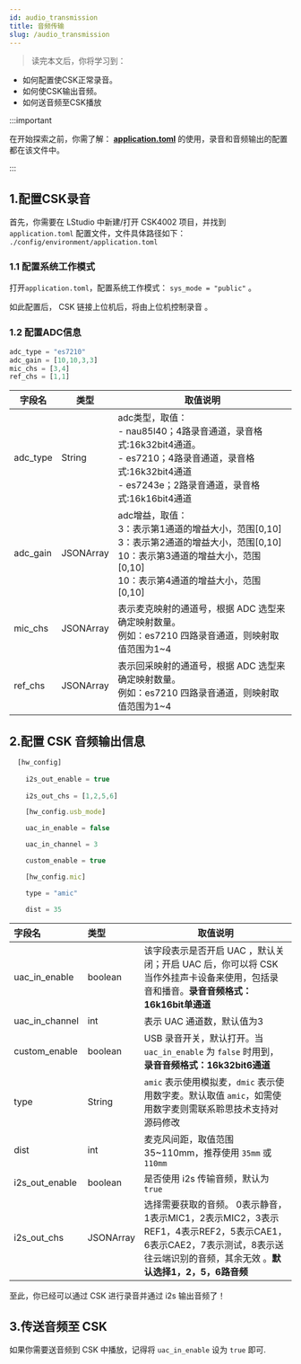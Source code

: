 ```yaml
---
id: audio_transmission
title: 音频传输
slug: /audio_transmission
---
```


> 读完本文后，你将学习到：
- 如何配置使CSK正常录音。
- 如何使CSK输出音频。
- 如何送音频至CSK播放



:::important

在开始探索之前，你需了解： [**application.toml**](http://open.listenai.com/application_config) 的使用，录音和音频输出的配置都在该文件中。

:::



## 1.配置CSK录音

首先，你需要在 LStudio 中新建/打开 CSK4002 项目，并找到 `application.toml` 配置文件，文件具体路径如下：
`./config/environment/application.toml`



### 1.1 配置系统工作模式

打开`application.toml`，配置系统工作模式： `sys_mode = "public"` 。

如此配置后， CSK 链接上位机后，将由上位机控制录音 。



### 1.2 配置ADC信息

```js
adc_type = "es7210"
adc_gain = [10,10,3,3]
mic_chs = [3,4]
ref_chs = [1,1]
```


| 字段名   | 类型           | 取值说明                                                     |
| -------- | -------------- | ------------------------------------------------------------ |
| adc_type | String         | adc类型，取值：<br />- nau85l40；4路录音通道，录音格式:16k32bit4通道。<br />- es7210；4路录音通道，录音格式:16k32bit4通道<br />- es7243e；2路录音通道，录音格式:16k16bit4通道 |
| adc_gain | JSONArray | adc增益，取值：<br />3：表示第1通道的增益大小，范围[0,10]<br />3：表示第2通道的增益大小，范围[0,10]<br />10：表示第3通道的增益大小，范围[0,10]<br />10：表示第4通道的增益大小，范围[0,10] |
| mic_chs  | JSONArray | 表示麦克映射的通道号，根据 ADC 选型来确定映射数量。<br/>例如：es7210 四路录音通道，则映射取值范围为1~4 |
| ref_chs  | JSONArray | 表示回采映射的通道号，根据 ADC 选型来确定映射数量。<br/>例如：es7210 四路录音通道，则映射取值范围为1~4 |



## 2.配置 CSK 音频输出信息

```js
  [hw_config]
    
    i2s_out_enable = true
    
    i2s_out_chs = [1,2,5,6]

    [hw_config.usb_mode]

    uac_in_enable = false

    uac_in_channel = 3

    custom_enable = true

    [hw_config.mic]

    type = "amic" 

    dist = 35
```

| 字段名         | 类型           | 取值说明                                                     |
| :------------- | :------------- | ------------------------------------------------------------ |
| uac_in_enable  | boolean        | 该字段表示是否开启 UAC ，默认关闭；开启 UAC 后，你可以将 CSK 当作外挂声卡设备来使用，包括录音和播音。**录音音频格式：16k16bit单通道** |
| uac_in_channel | int            | 表示 UAC 通道数，默认值为3                                   |
| custom_enable  | boolean        | USB 录音开关，默认打开。当 `uac_in_enable` 为 `false` 时用到，**录音音频格式：16k32bit6通道** |
| type           | String         | `amic` 表示使用模拟麦，`dmic` 表示使用数字麦。默认取值 `amic`，如需使用数字麦则需联系聆思技术支持对源码修改 |
| dist           | int            | 麦克风间距，取值范围35~110mm，推荐使用 `35mm` 或 `110mm`     |
| i2s_out_enable | boolean        | 是否使用 i2s 传输音频，默认为 `true`                         |
| i2s_out_chs    | JSONArray | 选择需要获取的音频。   0表示静音，1表示MIC1，2表示MIC2，3表示REF1，4表示REF2，5表示CAE1，6表示CAE2，7表示测试，8表示送往云端识别的音频，其余无效 。**默认选择1，2，5，6路音频** |

至此，你已经可以通过 CSK 进行录音并通过 i2s 输出音频了！



## 3.传送音频至 CSK

如果你需要送音频到 CSK 中播放，记得将 `uac_in_enable` 设为 `true` 即可.
